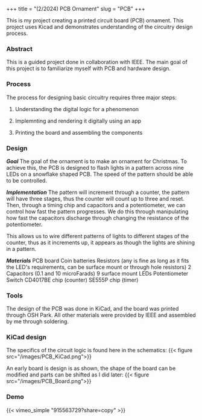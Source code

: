 +++
title = "(2/2024) PCB Ornament"
slug = "PCB"
+++

This is my project creating a printed circuit board (PCB) ornament. This project uses Kicad and demonstrates understanding of the circuitry design process.

### Abstract

This is a guided project done in collaboration with IEEE. The main goal of this project is to familiarize myself with PCB and hardware design.

### Process
The process for designing basic circuitry requires three major steps:

1. Understanding the digital logic for a phenomenon

2. Implemnting and rendering it digitally using an app

3. Printing the board and assembling the components

### Design

***Goal***
The goal of the ornament is to make an ornament for Christmas. To achieve this, the PCB is designed to flash lights in a pattern across nine LEDs on a snowflake shaped PCB. The speed of the pattern should be able to be controlled.

***Implementation***
The pattern will increment through a counter, the pattern will have three stages, thus the counter will count up to three and reset. Then, through a timing chip and capacitors and a potentiometer, we can control how fast the pattern progresses. We do this through manipulating how fast the capacitors discharge through changing the resistance of the potentiometer.

This allows us to wire different patterns of lights to different stages of the counter, thus as it increments up, it appears as though the lights are shining in a pattern.

***Materials***
PCB board
Coin batteries
Resistors (any is fine as long as it fits the LED's requirements, can be surface mount or through hole resistors)
2 Capacitors (0.1 and 10 microFarads)
9 surface mount LEDs
Potentiometer
Switch
CD4017BE chip (counter)
SE555P chip (timer)

### Tools

The design of the PCB was done in KiCad, and the board was printed through OSH Park. All other materials were provided by IEEE and assembled by me through soldering.


### KiCad design
The specifics of the circuit logic is found here in the schematics:
{{< figure src="/images/PCB_KiCad.png">}}

An early board is design is as shown, the shape of the board can be modified and parts can be shifted as I did later:
{{< figure src="/images/PCB_Board.png">}}

### Demo
{{< vimeo_simple "915563729?share=copy" >}}